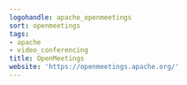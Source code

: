 ```yaml
---
logohandle: apache_openmeetings
sort: openmeetings
tags:
- apache
- video_conferencing
title: OpenMeetings
website: 'https://openmeetings.apache.org/'
---
```

